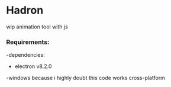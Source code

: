 # Hadron
wip animation tool with js

### Requirements:

  -dependencies:

  * electron v8.2.0

  -windows because i highly doubt this code works cross-platform